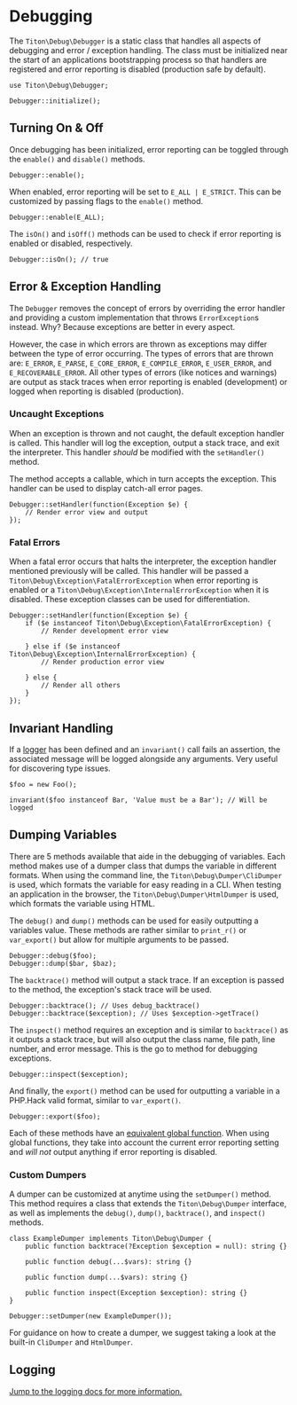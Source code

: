 # Debugging #

The `Titon\Debug\Debugger` is a static class that handles all aspects of debugging and error / exception handling. The class must be initialized near the start of an applications bootstrapping process so that handlers are registered and error reporting is disabled (production safe by default).

```hack
use Titon\Debug\Debugger;

Debugger::initialize();
```

## Turning On & Off ##

Once debugging has been initialized, error reporting can be toggled through the `enable()` and `disable()` methods. 

```hack
Debugger::enable();
```

When enabled, error reporting will be set to `E_ALL | E_STRICT`. This can be customized by passing flags to the `enable()` method.

```hack
Debugger::enable(E_ALL);
```

The `isOn()` and `isOff()` methods can be used to check if error reporting is enabled or disabled, respectively. 

```hack
Debugger::isOn(); // true
```

## Error & Exception Handling ##

The `Debugger` removes the concept of errors by overriding the error handler and providing a custom implementation that throws `ErrorException`s instead. Why? Because exceptions are better in every aspect.

However, the case in which errors are thrown as exceptions may differ between the type of error occurring. The types of errors that are thrown are: `E_ERROR`, `E_PARSE`, `E_CORE_ERROR`, `E_COMPILE_ERROR`, `E_USER_ERROR`, and `E_RECOVERABLE_ERROR`. All other types of errors (like notices and warnings) are output as stack traces when error reporting is enabled (development) or logged when reporting is disabled (production).

### Uncaught Exceptions ###

When an exception is thrown and not caught, the default exception handler is called. This handler will log the exception, output a stack trace, and exit the interpreter. This handler *should* be modified with the `setHandler()` method.

The method accepts a callable, which in turn accepts the exception. This handler can be used to display catch-all error pages.

```hack
Debugger::setHandler(function(Exception $e) {
    // Render error view and output
});
```

### Fatal Errors ###

When a fatal error occurs that halts the interpreter, the exception handler mentioned previously will be called. This handler will be passed a `Titon\Debug\Exception\FatalErrorException` when error reporting is enabled or a `Titon\Debug\Exception\InternalErrorException` when it is disabled. These exception classes can be used for differentiation.

```hack
Debugger::setHandler(function(Exception $e) {
    if ($e instanceof Titon\Debug\Exception\FatalErrorException) {
        // Render development error view

    } else if ($e instanceof Titon\Debug\Exception\InternalErrorException) {
        // Render production error view

    } else {
        // Render all others
    }
});
```

## Invariant Handling ##

If a [logger](logging.md) has been defined and an `invariant()` call fails an assertion, the associated message will be logged alongside any arguments. Very useful for discovering type issues.

```hack
$foo = new Foo();

invariant($foo instanceof Bar, 'Value must be a Bar'); // Will be logged
```

## Dumping Variables ##

There are 5 methods available that aide in the debugging of variables. Each method makes use of a dumper class that dumps the variable in different formats. When using the command line, the `Titon\Debug\Dumper\CliDumper` is used, which formats the variable for easy reading in a CLI. When testing an application in the browser, the `Titon\Debug\Dumper\HtmlDumper` is used, which formats the variable using HTML.

The `debug()` and `dump()` methods can be used for easily outputting a variables value. These methods are rather similar to `print_r()` or `var_export()` but allow for multiple arguments to be passed.

```hack
Debugger::debug($foo);
Debugger::dump($bar, $baz);
```

The `backtrace()` method will output a stack trace. If an exception is passed to the method, the exception's stack trace will be used.

```hack
Debugger::backtrace(); // Uses debug_backtrace()
Debugger::backtrace($exception); // Uses $exception->getTrace()
```

The `inspect()` method requires an exception and is similar to `backtrace()` as it outputs a stack trace, but will also output the class name, file path, line number, and error message. This is the go to method for debugging exceptions.

```hack
Debugger::inspect($exception);
```

And finally, the `export()` method can be used for outputting a variable in a PHP.Hack valid format, similar to `var_export()`.

```hack
Debugger::export($foo);
```

Each of these methods have an [equivalent global function](functions.md). When using global functions, they take into account the current error reporting setting and *will not* output anything if error reporting is disabled.

### Custom Dumpers ###

A dumper can be customized at anytime using the `setDumper()` method. This method requires a class that extends the `Titon\Debug\Dumper` interface, as well as implements the `debug()`, `dump()`, `backtrace()`, and `inspect()` methods.

```hack
class ExampleDumper implements Titon\Debug\Dumper {
    public function backtrace(?Exception $exception = null): string {}

    public function debug(...$vars): string {}

    public function dump(...$vars): string {}

    public function inspect(Exception $exception): string {}
}

Debugger::setDumper(new ExampleDumper());
```

For guidance on how to create a dumper, we suggest taking a look at the built-in `CliDumper` and `HtmlDumper`. 

## Logging ##

[Jump to the logging docs for more information.](logging.md)
